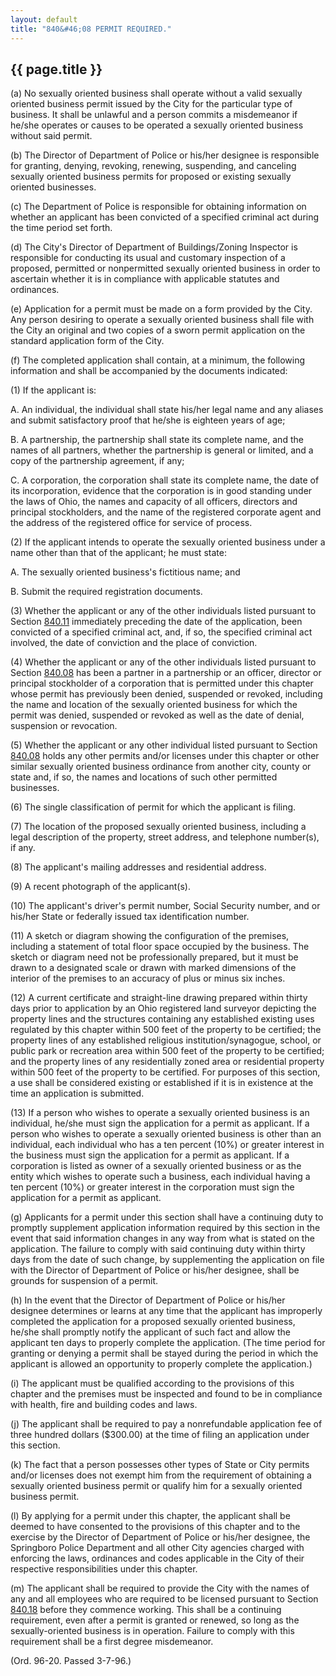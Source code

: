 ```yaml
---
layout: default 
title: "840&#46;08 PERMIT REQUIRED."
---
```


{{ page.title }}
----------------

​(a) No sexually oriented business shall operate without a valid
sexually oriented business permit issued by the City for the particular
type of business. It shall be unlawful and a person commits a
misdemeanor if he/she operates or causes to be operated a sexually
oriented business without said permit.

​(b) The Director of Department of Police or his/her designee is
responsible for granting, denying, revoking, renewing, suspending, and
canceling sexually oriented business permits for proposed or existing
sexually oriented businesses.

​(c) The Department of Police is responsible for obtaining information
on whether an applicant has been convicted of a specified criminal act
during the time period set forth.

​(d) The City's Director of Department of Buildings/Zoning Inspector is
responsible for conducting its usual and customary inspection of a
proposed, permitted or nonpermitted sexually oriented business in order
to ascertain whether it is in compliance with applicable statutes and
ordinances.

​(e) Application for a permit must be made on a form provided by the
City. Any person desiring to operate a sexually oriented business shall
file with the City an original and two copies of a sworn permit
application on the standard application form of the City.

​(f) The completed application shall contain, at a minimum, the
following information and shall be accompanied by the documents
indicated:

​(1) If the applicant is:

A. An individual, the individual shall state his/her legal name and any
aliases and submit satisfactory proof that he/she is eighteen years of
age;

B. A partnership, the partnership shall state its complete name, and the
names of all partners, whether the partnership is general or limited,
and a copy of the partnership agreement, if any;

C. A corporation, the corporation shall state its complete name, the
date of its incorporation, evidence that the corporation is in good
standing under the laws of Ohio, the names and capacity of all officers,
directors and principal stockholders, and the name of the registered
corporate agent and the address of the registered office for service of
process.

​(2) If the applicant intends to operate the sexually oriented business
under a name other than that of the applicant; he must state:

A. The sexually oriented business's fictitious name; and

B. Submit the required registration documents.

​(3) Whether the applicant or any of the other individuals listed
pursuant to Section [840.11](3cc728cc.html) immediately preceding the
date of the application, been convicted of a specified criminal act,
and, if so, the specified criminal act involved, the date of conviction
and the place of conviction.

​(4) Whether the applicant or any of the other individuals listed
pursuant to Section [840.08](3cc728cc.html) has been a partner in a
partnership or an officer, director or principal stockholder of a
corporation that is permitted under this chapter whose permit has
previously been denied, suspended or revoked, including the name and
location of the sexually oriented business for which the permit was
denied, suspended or revoked as well as the date of denial, suspension
or revocation.

​(5) Whether the applicant or any other individual listed pursuant to
Section [840.08](3cc728cc.html) holds any other permits and/or licenses
under this chapter or other similar sexually oriented business ordinance
from another city, county or state and, if so, the names and locations
of such other permitted businesses.

​(6) The single classification of permit for which the applicant is
filing.

​(7) The location of the proposed sexually oriented business, including
a legal description of the property, street address, and telephone
number(s), if any.

​(8) The applicant's mailing addresses and residential address.

​(9) A recent photograph of the applicant(s).

​(10) The applicant's driver's permit number, Social Security number,
and or his/her State or federally issued tax identification number.

​(11) A sketch or diagram showing the configuration of the premises,
including a statement of total floor space occupied by the business. The
sketch or diagram need not be professionally prepared, but it must be
drawn to a designated scale or drawn with marked dimensions of the
interior of the premises to an accuracy of plus or minus six inches.

​(12) A current certificate and straight-line drawing prepared within
thirty days prior to application by an Ohio registered land surveyor
depicting the property lines and the structures containing any
established existing uses regulated by this chapter within 500 feet of
the property to be certified; the property lines of any established
religious institution/synagogue, school, or public park or recreation
area within 500 feet of the property to be certified; and the property
lines of any residentially zoned area or residential property within 500
feet of the property to be certified. For purposes of this section, a
use shall be considered existing or established if it is in existence at
the time an application is submitted.

​(13) If a person who wishes to operate a sexually oriented business is
an individual, he/she must sign the application for a permit as
applicant. If a person who wishes to operate a sexually oriented
business is other than an individual, each individual who has a ten
percent (10%) or greater interest in the business must sign the
application for a permit as applicant. If a corporation is listed as
owner of a sexually oriented business or as the entity which wishes to
operate such a business, each individual having a ten percent (10%) or
greater interest in the corporation must sign the application for a
permit as applicant.

​(g) Applicants for a permit under this section shall have a continuing
duty to promptly supplement application information required by this
section in the event that said information changes in any way from what
is stated on the application. The failure to comply with said continuing
duty within thirty days from the date of such change, by supplementing
the application on file with the Director of Department of Police or
his/her designee, shall be grounds for suspension of a permit.

​(h) In the event that the Director of Department of Police or his/her
designee determines or learns at any time that the applicant has
improperly completed the application for a proposed sexually oriented
business, he/she shall promptly notify the applicant of such fact and
allow the applicant ten days to properly complete the application. (The
time period for granting or denying a permit shall be stayed during the
period in which the applicant is allowed an opportunity to properly
complete the application.)

​(i) The applicant must be qualified according to the provisions of this
chapter and the premises must be inspected and found to be in compliance
with health, fire and building codes and laws.

​(j) The applicant shall be required to pay a nonrefundable application
fee of three hundred dollars (\$300.00) at the time of filing an
application under this section.

​(k) The fact that a person possesses other types of State or City
permits and/or licenses does not exempt him from the requirement of
obtaining a sexually oriented business permit or qualify him for a
sexually oriented business permit.

​(l) By applying for a permit under this chapter, the applicant shall be
deemed to have consented to the provisions of this chapter and to the
exercise by the Director of Department of Police or his/her designee,
the Springboro Police Department and all other City agencies charged
with enforcing the laws, ordinances and codes applicable in the City of
their respective responsibilities under this chapter.

​(m) The applicant shall be required to provide the City with the names
of any and all employees who are required to be licensed pursuant to
Section [840.18](3d591e83.html) before they commence working. This shall
be a continuing requirement, even after a permit is granted or renewed,
so long as the sexually-oriented business is in operation. Failure to
comply with this requirement shall be a first degree misdemeanor.

(Ord. 96-20. Passed 3-7-96.)
